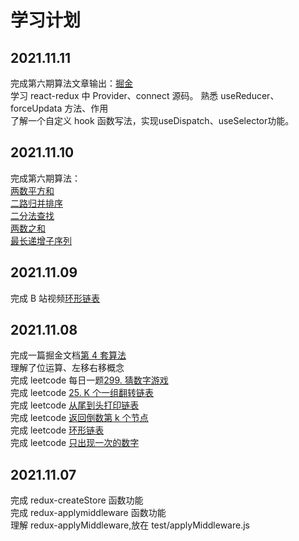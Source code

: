 # 学习计划

## 2021.11.11

完成第六期算法文章输出：[掘金](https://juejin.cn/post/7029308634052067365)  
学习 react-redux 中 Provider、connect 源码。
熟悉 useReducer、forceUpdata 方法、作用  
了解一个自定义 hook 函数写法，实现useDispatch、useSelector功能。

## 2021.11.10

完成第六期算法：  
[两数平方和](https://github.com/chunhuigao/web-studybook/blob/master/web/part5/1.js)  
[二路归并排序](https://github.com/chunhuigao/web-studybook/blob/master/web/part5/2.js)  
[二分法查找](https://github.com/chunhuigao/web-studybook/blob/master/web/part5/3.js)  
[两数之和](https://github.com/chunhuigao/web-studybook/blob/master/web/part5/4.js)  
[最长递增子序列](https://github.com/chunhuigao/web-studybook/blob/master/web/part5/5.js)  

## 2021.11.09

完成 B 站视频[环形链表](https://www.bilibili.com/video/BV1nv411M7Rm/)  

## 2021.11.08

完成一篇掘金文档[第 4 套算法](https://juejin.cn/post/7028185581993590815)  
理解了位运算、左移右移概念  
完成 leetcode 每日一题[299. 猜数字游戏](https://leetcode-cn.com/problems/bulls-and-cows/)  
完成 leetcode [25. K 个一组翻转链表](https://leetcode-cn.com/problems/reverse-nodes-in-k-group/)  
完成 leetcode [从尾到头打印链表](https://leetcode-cn.com/problems/cong-wei-dao-tou-da-yin-lian-biao-lcof/)  
完成 leetcode [返回倒数第 k 个节点](https://leetcode-cn.com/problems/kth-node-from-end-of-list-lcci/)  
完成 leetcode [环形链表](https://leetcode-cn.com/problems/linked-list-cycle/)  
完成 leetcode [只出现一次的数字](https://leetcode-cn.com/problems/WGki4K/)

## 2021.11.07

完成 redux-createStore 函数功能  
完成 redux-applymiddleware 函数功能  
理解 redux-applyMiddleware,放在 test/applyMiddleware.js
